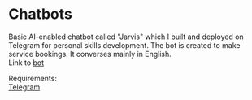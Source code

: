 # Chatbots

Basic AI-enabled chatbot called "Jarvis" which I built and deployed on Telegram for personal skills development. The bot is created to make service bookings. It converses mainly in English. <br/>
Link to [bot](https://t.me/MoCwere_Bot)

Requirements: <br/>
[Telegram](https://telegram.org/)
